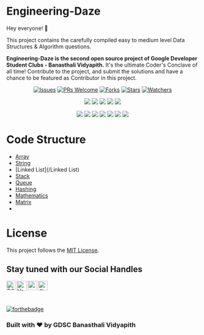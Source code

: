 # Engineering-Daze

Hey everyone! 👋

This project contains the carefully compiled easy to medium level Data Structures &amp; Algorithm questions. 

**Engineering-Daze is the second open source project of Google Developer Student Clubs - Banasthali Vidyapith.** It's the ultimate Coder's Conclave of all time! Contribute to the project, and submit the solutions and have a chance to be featured as Contributor in this project. 


<div align="center">

[![Issues](https://img.shields.io/github/issues/DSC-Banasthali-Vidyapith/Engineering-Daze)](https://github.com/DSC-Banasthali-Vidyapith/Engineering-Daze/issues)
[![PRs Welcome](https://img.shields.io/badge/PRs-welcome-brightgreen.svg?style=flat-square)](http://makeapullrequest.com)
[![Forks](https://img.shields.io/github/forks/DSC-Banasthali-Vidyapith/Engineering-Daze?style=social)](https://github.com/DSC-Banasthali-Vidyapith/Engineering-Daze) 
[![Stars](https://img.shields.io/github/stars/DSC-Banasthali-Vidyapith/Engineering-Daze?style=social)](https://github.com/DSC-Banasthali-Vidyapith/Engineering-Daze) 
[![Watchers](https://img.shields.io/github/watchers/DSC-Banasthali-Vidyapith/Engineering-Daze?style=social)](https://github.com/DSC-Banasthali-Vidyapith/Engineering-Daze)
</div>
  

<div align="center">

<a href="https://github.com/DSC-Banasthali-Vidyapith/Engineering-Daze"><img src="https://badges.frapsoft.com/os/v1/open-source.svg?v=103"></a>
<a href="https://github.com/DSC-Banasthali-Vidyapith/Engineering-Daze"><img src="https://img.shields.io/badge/Built%20by-developers%20%3C%2F%3E-0059b3"></a>
<a href="https://github.com/DSC-Banasthali-Vidyapith/Engineering-Daze"><img src="https://img.shields.io/static/v1.svg?label=Contributions&message=Welcome&color=yellow"></a>
<a href="https://github.com/DSC-Banasthali-Vidyapith/"><img src="https://img.shields.io/badge/Maintained%3F-yes-brightgreen.svg?v=103"></a>
<a href="https://github.com/DSC-Banasthali-Vidyapith/Engineering-Daze/blob/main/LICENSE"><img src="https://img.shields.io/badge/license-MIT-blue.svg?v=103"></a>

<a href="https://github.com/DSC-Banasthali-Vidyapith/Engineering-Daze/contributors"><img src="https://img.shields.io/github/contributors/DSC-Banasthali-Vidyapith/Engineering-Daze?color=brightgreen"></a>
<a href="https://github.com/DSC-Banasthali-Vidyapith/Engineering-Daze/stargazers"><img src="https://img.shields.io/github/stars/DSC-Banasthali-Vidyapith/Engineering-Daze?color=0059b3"></a>
<a href="https://github.com/DSC-Banasthali-Vidyapith/Engineering-Daze/network/members"><img src="https://img.shields.io/github/forks/DSC-Banasthali-Vidyapith/Engineering-Daze?color=yellow"></a>
<a href="https://github.com/DSC-Banasthali-Vidyapith/Engineering-Daze/issues"><img src="https://img.shields.io/github/issues/DSC-Banasthali-Vidyapith/Engineering-Daze?color=0059b3"></a>
<a href="https://github.com/DSC-Banasthali-Vidyapith/Engineering-Daze/issues?q=is%3Aissue+is%3Aclosed"><img src="https://img.shields.io/github/issues-closed-raw/DSC-Banasthali-Vidyapith/Engineering-Daze?color=yellow"></a>
<a href="https://github.com/DSC-Banasthali-Vidyapith/Engineering-Daze/pulls"><img src="https://img.shields.io/github/issues-pr/DSC-Banasthali-Vidyapith/Engineering-Daze?color=brightgreen"></a>
<a href="https://github.com/DSC-Banasthali-Vidyapith/Engineering-Daze/pulls?q=is%3Apr+is%3Aclosed"><img src="https://img.shields.io/github/issues-pr-closed-raw/DSC-Banasthali-Vidyapith/Engineering-Daze?color=0059b3"></a> 
</div>

# Code Structure
* [Array](/Arrays)
* [String](/String)
* [Linked List](/Linked List)
* [Stack](/Stacks)
* [Queue](/Queues)
* [Hashing](/Hashing)
* [Mathematics](/Mathematics)
* [Matrix](/Matrix)
* 
# License

This project follows the [MIT License](https://choosealicense.com/licenses/mit/).


## Stay tuned with our Social Handles

<a href="https://www.linkedin.com/company/dsc-banasthali-vidyapith/">
    <img align="left" alt="DSC-Banasthali Vidyapith | Linkedin" width="24px" src="https://github.com/TheDudeThatCode/TheDudeThatCode/blob/master/Assets/Linkedin.svg" />
  </a>
   <a href="https://twitter.com/DSC_Banasthali">
    <img align="left" alt="Vanshika Garg | Twitter" width="26px" src="https://github.com/TheDudeThatCode/TheDudeThatCode/blob/master/Assets/Twitter.svg" />
</a> 
  <a href="https://www.instagram.com/dsc_banasthalividyapith/">
    <img align="left" alt="vanshikaaaaa_ | Instagram" width="24px" src="https://github.com/TheDudeThatCode/TheDudeThatCode/blob/master/Assets/Instagram.svg" />
  </a><a href="https://dscbanasthalividyapith.medium.com/" target="blank"><img align="left" src="https://cdn.jsdelivr.net/npm/simple-icons@3.0.1/icons/medium.svg" alt="@vanshikagarg17" height="25" width="25" /></a> 

<br>
<br>
<br>

[![forthebadge](https://forthebadge.com/images/badges/built-with-love.svg)](https://github.com/Vanshikagarg17)

### Built with ❤️ by GDSC Banasthali Vidyapith

